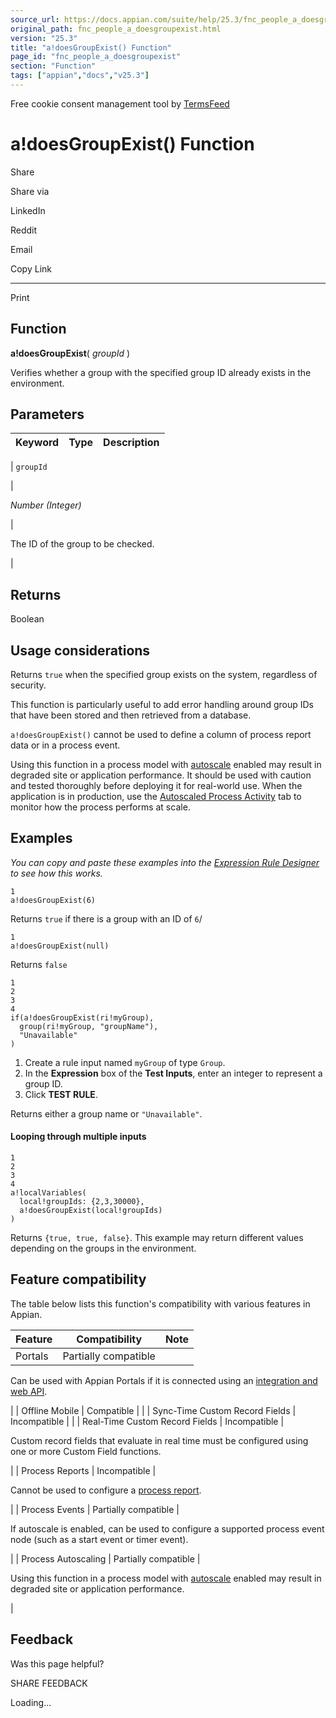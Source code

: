 ```yaml
---
source_url: https://docs.appian.com/suite/help/25.3/fnc_people_a_doesgroupexist.html
original_path: fnc_people_a_doesgroupexist.html
version: "25.3"
title: "a!doesGroupExist() Function"
page_id: "fnc_people_a_doesgroupexist"
section: "Function"
tags: ["appian","docs","v25.3"]
---
```



Free cookie consent management tool by [TermsFeed](https://www.termsfeed.com/)

# a!doesGroupExist() Function

Share

Share via

LinkedIn

Reddit

Email

Copy Link

* * *

Print

## Function

**a!doesGroupExist**( _groupId_ )

Verifies whether a group with the specified group ID already exists in the environment.

## Parameters

| Keyword | Type | Description |
| --- | --- | --- |
|
`groupId`

 |

_Number (Integer)_

 |

The ID of the group to be checked.

 |

## Returns

Boolean

## Usage considerations

Returns `true` when the specified group exists on the system, regardless of security.

This function is particularly useful to add error handling around group IDs that have been stored and then retrieved from a database.

`a!doesGroupExist()` cannot be used to define a column of process report data or in a process event.

Using this function in a process model with [autoscale](autoscale-processes.html) enabled may result in degraded site or application performance. It should be used with caution and tested thoroughly before deploying it for real-world use. When the application is in production, use the [Autoscaled Process Activity](monitoring-autoscaled-processes.html) tab to monitor how the process performs at scale.

## Examples

_You can copy and paste these examples into the [Expression Rule Designer](Expression_Rules.html) to see how this works._

```
1
a!doesGroupExist(6)
```

Returns `true` if there is a group with an ID of `6`/

```
1
a!doesGroupExist(null)
```

Returns `false`

```
1
2
3
4
if(a!doesGroupExist(ri!myGroup),
  group(ri!myGroup, "groupName"),
  "Unavailable"
)
```

1.  Create a rule input named `myGroup` of type `Group`.
2.  In the **Expression** box of the **Test Inputs**, enter an integer to represent a group ID.
3.  Click **TEST RULE**.

Returns either a group name or `"Unavailable"`.

#### Looping through multiple inputs

```
1
2
3
4
a!localVariables(
  local!groupIds: {2,3,30000},
  a!doesGroupExist(local!groupIds)
)
```

Returns `{true, true, false}`. This example may return different values depending on the groups in the environment.

## Feature compatibility

The table below lists this function's compatibility with various features in Appian.

| Feature | Compatibility | Note |
| --- | --- | --- |
| Portals | Partially compatible |
Can be used with Appian Portals if it is connected using an [integration and web API](portals-design.html#using-partially-compatible-functions-and-objects-in-a-portal).

 |
| Offline Mobile | Compatible |  |
| Sync-Time Custom Record Fields | Incompatible |  |
| Real-Time Custom Record Fields | Incompatible |

Custom record fields that evaluate in real time must be configured using one or more Custom Field functions.

 |
| Process Reports | Incompatible |

Cannot be used to configure a [process report](Process_Reports.html).

 |
| Process Events | Partially compatible |

If autoscale is enabled, can be used to configure a supported process event node (such as a start event or timer event).

 |
| Process Autoscaling | Partially compatible |

Using this function in a process model with [autoscale](autoscale-processes.html) enabled may result in degraded site or application performance.

 |

## Feedback

Was this page helpful?

SHARE FEEDBACK

Loading...